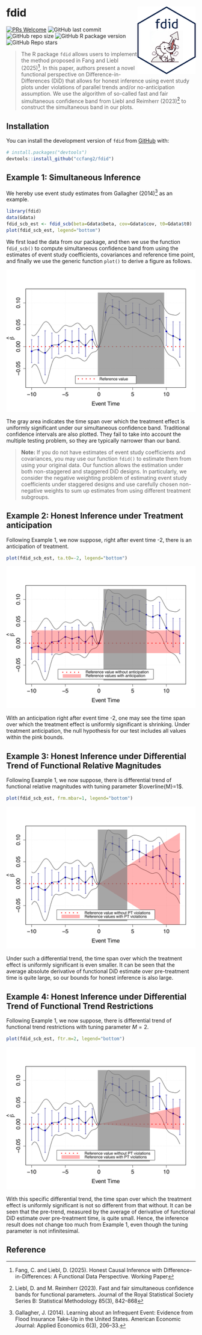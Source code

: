 # fdid <img src="man/figures/fdid_badge.png" align="right" alt="" width="155" />

[![PRs Welcome](https://img.shields.io/badge/PRs-welcome-brightgreen.svg?style=flat-square)](https://makeapullrequest.com)
![GitHub last commit](https://img.shields.io/github/last-commit/ccfang2/fdid?logo=GitHub)
![GitHub repo size](https://img.shields.io/github/repo-size/ccfang2/fdid?logo=GitHub)
![GitHub R package version](https://img.shields.io/github/r-package/v/ccfang2/fdid?logo=R)
![GitHub Repo stars](https://img.shields.io/github/stars/ccfang2/fdid?style=social)


> The R package `fdid` allows users to implement the method proposed in Fang and Liebl (2025)[^1]. In this paper, authors present a novel functional perspective on Difference-in-Differences (DiD) that allows for honest inference using event study plots under violations of parallel trends and/or no-anticipation assumption. We use the algorithm of so-called fast and fair simultaneous confidence band from Liebl and Reimherr (2023)[^2] to construct the simultaneous band in our plots.

## Installation

You can install the development version of `fdid` from [GitHub](https://github.com/) with:
      
``` r
# install.packages("devtools")
devtools::install_github("ccfang2/fdid")
```

## Example 1: Simultaneous Inference

We hereby use event study estimates from Gallagher (2014)[^3] as an example. 

``` r
library(fdid)
data(Gdata)
fdid_scb_est <- fdid_scb(beta=Gdata$beta, cov=Gdata$cov, t0=Gdata$t0)
plot(fdid_scb_est, legend="bottom")
```

We first load the data from our package, and then we use the function `fdid_scb()` to compute simultaneous confidence band from using the estimates of event study coefficients, covariances and reference time point, and finally we use the generic function `plot()` to derive a figure as follows.

![Example 1](man/figures/plot_scb.png)

The gray area indicates the time span over which the treatment effect is uniformly significant under our simultaneous confidence band. Traditional confidence intervals are also plotted. They fail to take into account the multiple testing problem, so they are typically narrower than our band. 

> **Note:** If you do not have estimates of event study coefficients and covariances, you may use our function `fdid()` to estimate them from using your original data. Our function allows the estimation under both non-staggered and staggered DiD designs. In particularly, we consider the negative weighting problem of estimating event study coefficients under staggered designs and use carefully chosen non-negative weights to sum up estimates from using different treatment subgroups.

## Example 2: Honest Inference under Treatment anticipation

Following Example 1, we now suppose, right after event time -2, there is an anticipation of treatment.

``` r
plot(fdid_scb_est, ta.t0=-2, legend="bottom")
```

![Example 2](man/figures/plot_scb_ta.png)

With an anticipation right after event time -2, one may see the time span over which the treatment effect is uniformly significant is shrinking. Under treatment anticipation, the null hypothesis for our test includes all values within the pink bounds.

## Example 3: Honest Inference under Differential Trend of Functional Relative Magnitudes

Following Example 1, we now suppose, there is differential trend of functional relative magnitudes with tuning parameter $\overline{M}=1$.

``` r
plot(fdid_scb_est, frm.mbar=1, legend="bottom")
```

![Example 3](man/figures/plot_scb_frm.png)

Under such a differential trend, the time span over which the treatment effect is uniformly significant is even smaller. It can be seen that the average absolute derivative of functional DiD estimate over pre-treatment time is quite large, so our bounds for honest inference is also large.

## Example 4: Honest Inference under Differential Trend of Functional Trend Restrictions

Following Example 1, we now suppose, there is differential trend of functional trend restrictions with tuning parameter $M=2$.

``` r
plot(fdid_scb_est, ftr.m=2, legend="bottom")
```

![Example 4](man/figures/plot_scb_ftr.png)

With this specific differential trend, the time span over which the treatment effect is uniformly significant is not so different from that without. It can be seen that the pre-trend, measured by the average of derivative of functional DiD estimate over pre-treatment time, is quite small. Hence, the inference result does not change too much from Example 1, even though the tuning parameter is not infinitesimal.

## Reference
[^1]: Fang, C. and Liebl, D. (2025). Honest Causal Inference with Difference-in-Differences: A Functional Data Perspective. Working Paper
[^2]: Liebl, D. and M. Reimherr (2023). Fast and fair simultaneous confidence bands for functional parameters. Journal of the Royal Statistical Society Series B: Statistical Methodology 85(3), 842–868
[^3]: Gallagher, J. (2014). Learning about an Infrequent Event: Evidence from Flood Insurance Take-Up in the United States. American Economic Journal: Applied Economics 6(3), 206–33.

